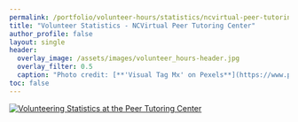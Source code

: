 ```yaml
---
permalink: /portfolio/volunteer-hours/statistics/ncvirtual-peer-tutoring-center/
title: "Volunteer Statistics - NCVirtual Peer Tutoring Center"
author_profile: false
layout: single
header:
  overlay_image: /assets/images/volunteer_hours-header.jpg 
  overlay_filter: 0.5
  caption: "Photo credit: [**'Visual Tag Mx' on Pexels**](https://www.pexels.com/photo/top-view-photo-of-3-men-in-front-of-laptop-2566581/)"
toc: false
---
```



<div class='tableauPlaceholder' id='viz1617460496097' style='position: relative'><noscript><a href='#'><img alt='Volunteering Statistics at the Peer Tutoring Center ' src='https:&#47;&#47;public.tableau.com&#47;static&#47;images&#47;Vo&#47;VolunteerHours_16174596804970&#47;VolunteeringStatisticsatthePeerTutoringCenter&#47;1_rss.png' style='border: none' /></a></noscript><object class='tableauViz'  style='display:none;'><param name='host_url' value='https%3A%2F%2Fpublic.tableau.com%2F' /> <param name='embed_code_version' value='3' /> <param name='site_root' value='' /><param name='name' value='VolunteerHours_16174596804970&#47;VolunteeringStatisticsatthePeerTutoringCenter' /><param name='tabs' value='no' /><param name='toolbar' value='yes' /><param name='static_image' value='https:&#47;&#47;public.tableau.com&#47;static&#47;images&#47;Vo&#47;VolunteerHours_16174596804970&#47;VolunteeringStatisticsatthePeerTutoringCenter&#47;1.png' /> <param name='animate_transition' value='yes' /><param name='display_static_image' value='yes' /><param name='display_spinner' value='yes' /><param name='display_overlay' value='yes' /><param name='display_count' value='yes' /><param name='language' value='en' /><param name='filter' value='publish=yes' /></object></div>                

<script type='text/javascript'>                    
  var divElement = document.getElementById('viz1617460496097');                    
  var vizElement = divElement.getElementsByTagName('object')[0];                    
  if ( divElement.offsetWidth > 800 ) { vizElement.style.width='800px';vizElement.style.height='827px';} else if ( divElement.offsetWidth > 500 ) { vizElement.style.width='800px';vizElement.style.height='827px';} else { vizElement.style.width='100%';vizElement.style.height='1427px';}                     
  var scriptElement = document.createElement('script');                    
  scriptElement.src = 'https://public.tableau.com/javascripts/api/viz_v1.js';                    
  vizElement.parentNode.insertBefore(scriptElement, vizElement);
</script>